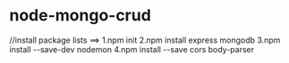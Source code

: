 # node-mongo-crud

//install package lists ==>
1.npm init
2.npm install express mongodb
3.npm install --save-dev nodemon
4.npm install --save cors body-parser